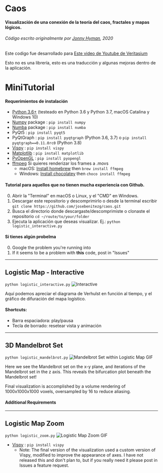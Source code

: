 # Caos
#### Visualización de una conexión de la teoría del caos, fractales y mapas lógicos.
###### Código escrito originalmente por [Jonny Hyman](https://www.jonnyhyman.com), 2020

Este codigo fue desarrollado para [Este video de Youtube de Veritasium](https://www.youtube.com/watch?v=ovJcsL7vyrk)

Esto no es una librería, esto es una traducción y algunas mejoras dentro de la aplicación.

# MiniTutorial

#### Requerimientos de instalación
- [Python 3.6+](https://www.anaconda.com/distribution/) (testeado en Python 3.6 y Python 3.7, macOS Catalina y Windows 10)
- [Numpy](https://numpy.org) package : `pip install numpy`
- [Numba](https://numba.pydata.org) package : `pip install numba`
- PyQt5 : `pip install pyqt5`
- PyQtGraph : `pip install pyqtgraph` (Python 3.6, 3.7) o `pip install pyqtgraph==0.11.0rc0` (Python 3.8)
- [Vispy](http://vispy.org) : `pip install vispy`
- [Matplotlib](https://matplotlib.org) : `pip install matplotlib`
- [PyOpenGL](https://pypi.org/project/PyOpenGL/) : `pip install pyopengl`
- [ffmpeg](https://www.ffmpeg.org) Si quieres renderizar los frames a .movs
  - macOS: [Install homebrew](https://brew.sh) then `brew install ffmpeg`
  - Windows: [Install chocolatey](https://chocolatey.org) then `choco install ffmpeg`

#### Tutorial para aquellos que no tienen mucha experiencia con Github.
0. Abrir la "Terminal" en macOS o Linux, y el "CMD" en Windows.
1. Descargar este repositorio y descomprimirlo o desde la terminal escribir `git clone https://github.com/josebenitezg/caos.git`
2. Busca el directorio donde descargaste/descomprimiste o clonaste el repositorio `cd ~/route/to/your/folder`
3. Ejecuta la aplicación que deseas visualizar. Ej.: `python logistic_interactive.py`

#### Si tienes algún probelma
0. Google the problem you're running into
1. If it seems to be a problem with **this** code, post in "Issues"

----

## Logistic Map - Interactive
`python logistic_interactive.py`
![Interactive](https://github.com/jonnyhyman/Chaos/blob/master/images/logistic-interactive.png?raw=true)


Aquí podemos apreciar el diagrama de Verhulst en función al tiempo, y el gráfico de difuración del mapa logístico.

#### Shortcuts:
- Barra espaciadora: play/pausa
- Tecla de borrado: resetear vista y animación

----

## 3D Mandelbrot Set
`python logistic_mandelbrot.py`
![Mandelbrot Set within Logistic Map GIF](https://github.com/jonnyhyman/Chaos/blob/master/images/logistic-mandelbrot.gif?raw=true)

Here we see the Mandelbrot set on the x-y plane, and iterations of the Mandelbrot set in the z axis. This reveals the bifurcation plot beneath the Mandelbrot set!

Final visualization is accomplished by a volume rendering of 1000x1000x1000 voxels, oversampled by 16 to reduce aliasing.

#### Additional Requirements


----

## Logistic Map Zoom
`python logistic_zoom.py`
![Logistic Map Zoom GIF](https://github.com/jonnyhyman/Chaos/blob/master/images/logistic-zoom.gif?raw=true)

- [Vispy](http://vispy.org) : `pip install vispy`
  - Note: The final version of the visualization used a custom version of Vispy, modified to improve the appearance of axes. I have not released this and don't plan to, but if you really need it please post in Issues a feature request.
